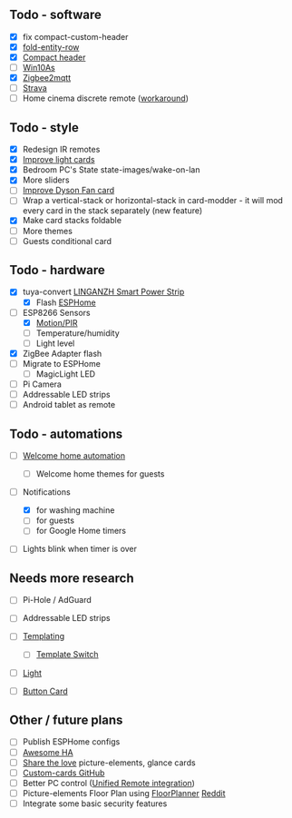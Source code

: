 ## Todo - software

- [x] fix compact-custom-header
- [X] [fold-entity-row](https://github.com/thomasloven/lovelace-fold-entity-row)
- [X] [Compact header](https://github.com/maykar/compact-custom-header)
- [ ] [Win10As](https://github.com/KjetilSv/Win10As)
- [X] [Zigbee2mqtt](https://www.zigbee2mqtt.io/getting_started/running_zigbee2mqtt.html)
- [ ] [Strava](https://community.home-assistant.io/t/strava-sensors/5506)
- [ ] Home cinema discrete remote ([workaround](https://community.home-assistant.io/t/broadlink-rm-mini-3-code-database-samsung-tv-hdmi-selection/15612/93))

## Todo - style

- [X] Redesign IR remotes
- [X] [Improve light cards](https://github.com/thomasloven/lovelace-fold-entity-row)
- [X] Bedroom PC's State state-images/wake-on-lan
- [X] More sliders
- [ ] [Improve Dyson Fan card](https://community.home-assistant.io/t/wifi-dyson-pure-cool-link-full-setup/40332)
- [ ] Wrap a vertical-stack or horizontal-stack in card-modder - it will mod every card in the stack separately (new feature)
- [X] Make card stacks foldable 
- [ ] More themes
- [ ] Guests conditional card

## Todo - hardware

- [X] tuya-convert [LINGANZH Smart Power Strip](https://smile.amazon.co.uk/gp/product/B07FT8TH3W)
  - [X] Flash [ESPHome](https://github.com/arendst/Sonoff-Tasmota/wiki/SWB1-Smart-Power-Strip)
- [ ] ESP8266 Sensors
  - [X] [Motion/PIR](https://esphome.io/cookbook/pir.html)
  - [ ] Temperature/humidity
  - [ ] Light level
- [X] ZigBee Adapter flash
- [ ] Migrate to ESPHome
  - [ ] MagicLight LED
- [ ] Pi Camera
- [ ] Addressable LED strips
- [ ] Android tablet as remote

## Todo - automations

- [ ] [Welcome home automation](https://www.reddit.com/r/homeassistant/comments/bi2klv/playing_specific_song_via_spotify_on_alexa/)
  - [ ] Welcome home themes for guests
- [ ] Notifications
  - [X] for washing machine
  - [ ] for guests
  - [ ] for Google Home timers
- [ ] Lights blink when timer is over


## Needs more research

- [ ] Pi-Hole / AdGuard
- [ ] Addressable LED strips
- [ ] [Templating](https://www.home-assistant.io/docs/configuration/templating/)
  - [ ] [Template Switch](https://www.home-assistant.io/components/switch.template/)
- [ ] [Light](https://www.home-assistant.io/components/light/)
- [ ] [Button Card](https://github.com/custom-cards/button-card)


## Other / future plans
- [ ] Publish ESPHome configs
- [ ] [Awesome HA](https://www.awesome-ha.com/)
- [ ] [Share the love](https://sharethelove.io/) picture-elements, glance cards
- [ ] [Custom-cards GitHub](https://github.com/custom-cards)
- [ ] Better PC control ([Unified Remote integration](https://community.home-assistant.io/t/unified-remote-integration-possible/35927/5))
- [ ] Picture-elements Floor Plan using [FloorPlanner](https://floorplanner.com/) [Reddit](https://www.reddit.com/r/homeassistant/comments/bommbe/finally_got_my_floorplan_working_properly_with/)
- [ ] Integrate some basic security features